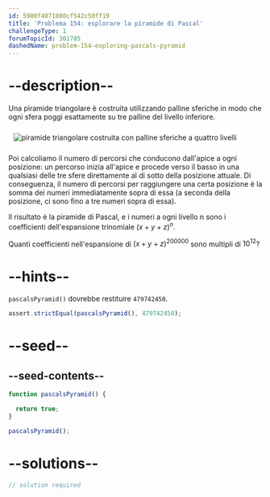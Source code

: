 ```yaml
---
id: 5900f4071000cf542c50ff19
title: 'Problema 154: esplorare la piramide di Pascal'
challengeType: 1
forumTopicId: 301785
dashedName: problem-154-exploring-pascals-pyramid
---
```


# --description--

Una piramide triangolare è costruita utilizzando palline sferiche in modo che ogni sfera poggi esattamente su tre palline del livello inferiore.

<img class="img-responsive center-block" alt="piramide triangolare costruita con palline sferiche a quattro livelli" src="https://cdn.freecodecamp.org/curriculum/project-euler/exploring-pascals-pyramid.png" style="background-color: white; padding: 10px;" />

Poi calcoliamo il numero di percorsi che conducono dall'apice a ogni posizione: un percorso inizia all'apice e procede verso il basso in una qualsiasi delle tre sfere direttamente al di sotto della posizione attuale. Di conseguenza, il numero di percorsi per raggiungere una certa posizione è la somma dei numeri immediatamente sopra di essa (a seconda della posizione, ci sono fino a tre numeri sopra di essa).

Il risultato è la piramide di Pascal, e i numeri a ogni livello n sono i coefficienti dell'espansione trinomiale ${(x + y + z)}^n$.

Quanti coefficienti nell'espansione di ${(x + y + z)}^{200000}$ sono multipli di ${10}^{12}$?

# --hints--

`pascalsPyramid()` dovrebbe restituire `479742450`.

```js
assert.strictEqual(pascalsPyramid(), 479742450);
```

# --seed--

## --seed-contents--

```js
function pascalsPyramid() {

  return true;
}

pascalsPyramid();
```

# --solutions--

```js
// solution required
```
